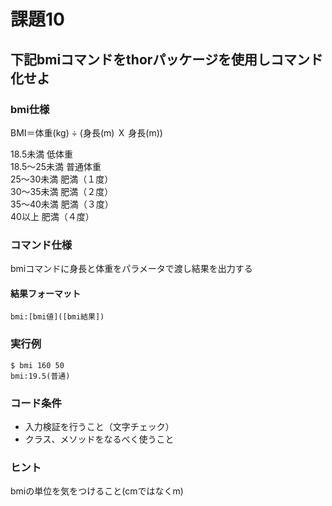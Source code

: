 # 課題10

## 下記bmiコマンドをthorパッケージを使用しコマンド化せよ

### bmi仕様
  
BMI＝体重(kg) ÷ (身長(m) Ｘ 身長(m))
  
18.5未満	低体重  
18.5～25未満	普通体重  
25～30未満	肥満（１度）  
30～35未満	肥満（２度）  
35～40未満	肥満（３度）  
40以上	肥満（４度）  

### コマンド仕様
bmiコマンドに身長と体重をパラメータで渡し結果を出力する  

#### 結果フォーマット

```
bmi:[bmi値]([bmi結果])
```

### 実行例

```
$ bmi 160 50
bmi:19.5(普通)
```

### コード条件
- 入力検証を行うこと（文字チェック）
- クラス、メソッドをなるべく使うこと

### ヒント
bmiの単位を気をつけること(cmではなくm)



